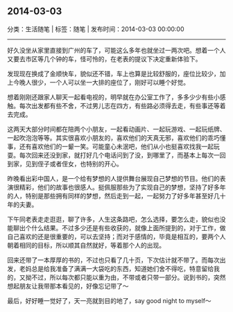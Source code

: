 ## 2014-03-03

分类：生活随笔 | 标签：随笔 | 发布时间：2014-03-03 00:00:00

___

好久没坐从家里直接到广州的车了，可能这么多年也就坐过一两次吧。想着一个人又要去市区等几个钟的车，怪可怜的，在老表的提议下决定重新体验下。

发现现在换成了金顺快车，貌似还不错，车上也算是比较舒服的，座位比较少，加上今晚人很少，一个人可以坐一大排的座位了，刚好可以睡个好觉。

想着刚刚还跟家人聊天一起看电视的，明早就在办公室工作了，多多少少有些小感触。每次出发都有些不舍，不过男儿志在四方，有些路必须得去走，有些事还等着去完成。

这两天大部分时间都在陪两个小朋友，一起看动画片、一起玩游戏、一起玩纸牌、一起吹泡泡等等。其实很喜欢小朋友的，喜欢他们的天真无邪，喜欢他们的乖巧懂事，还有喜欢他们的一颦一笑。可能童心未泯吧，他们从小也挺喜欢找我一起玩耍。每次回来还没到家，就打好几个电话问到了没，到哪里了，而基本上每次一回到家，见到侄子或者侄女，也特别的开心。

昨晚看出彩中国人，是一个给有梦想的人提供舞台展现自己梦想的节目。他们的表演很精彩，他们的故事也很感人。挺佩服那些为了实现自己的梦想，坚持了好多年的人，特别是那些拥有同样的梦想，然后走到一起，一起努力了好多年甚至好几十年的夫妻。

下午同老表走走逛逛，聊了许多，人生这条路吧，怎么选择，要怎么走，貌似也没能聊出个什么结果。不过多少还是有些收获的，就像上面所提到的，对于工作，做自己喜欢的还是很重要的，可以去坚持；而对于感情的，毕竟是相互的，要两个人朝着相同的目标，所以顺其自然就好，等着那个人的出现。

回来还带了一本厚厚的书的，不过也只看了几十页，下次估计就不带了。而每次出发，老妈总是给我准备了满满一大袋吃的东西，知道她们舍不得吃，特意留给我的，又拗不过，所以每次都只能以重为由，不带或者只带一部分。说到书的，突然想起朋友让我带那本看见的，好像忘记带了～

最后，好好睡一觉好了，天一亮就到目的地了，say good night to myself～